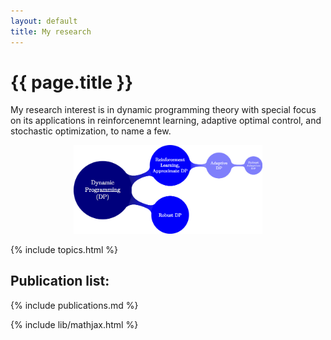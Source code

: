 ```yaml
---
layout: default
title: My research
---
```


<!-- <div class="blurb"> -->

<h1>{{ page.title }}</h1>

My research interest is in dynamic programming theory with special focus on its applications in reinforcenemnt learning, adaptive optimal control, and stochastic optimization, to name a few.

<!--- its My research topic is called adaptive dynamic programming (ADP). This is a new research direction that involves different disciplines such as data science, reinforcement learning, optimization and stochastic control. Roughly speaking, we aim at developing a new artificial intelligence method for more general systems that can be used in applications including trading models, robotics, and power systems. 	-->

<!--- Our method is fundamentally based on RL theory. However, different from traditional RL methods, we take into account both stability and robustness in our algorithm. -->
<div class="bottom-wide">
<p align="center">
<img src="/images/ADP-mindmap.jpg" width="60%">
</p>
</div>

{% include topics.html %}
	

## Publication list:
	
{% include publications.md %}

{% include lib/mathjax.html %}



